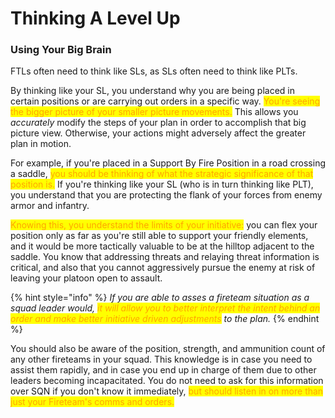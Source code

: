 # Thinking A Level Up

### Using Your Big Brain

FTLs often need to think like SLs, as SLs often need to think like PLTs.&#x20;

By thinking like your SL, you understand why you are being placed in certain positions or are carrying out orders in a specific way. <mark style="color:orange;">You're seeing the bigger picture of your smaller picture movements.</mark> This allows you _accurately_ modify the steps of your plan in order to accomplish that big picture view. Otherwise, your actions might adversely affect the greater plan in motion.

For example, if you're placed in a Support By Fire Position in a road crossing a saddle, <mark style="color:orange;">you should be thinking of what the strategic significance of that position is.</mark> If you're thinking like your SL (who is in turn thinking like PLT), you understand that you are protecting the flank of your forces from enemy armor and infantry.

<mark style="color:orange;">Knowing this, you understand the limits of your initiative:</mark> you can flex your position only as far as you're still able to support your friendly elements, and it would be more tactically valuable to be at the hilltop adjacent to the saddle. You know that addressing threats and relaying threat information is critical, and also that you cannot aggressively pursue the enemy at risk of leaving your platoon open to assault.

{% hint style="info" %}
_If you are able to asses a fireteam situation as a squad leader would, <mark style="color:orange;">it will allow you to better interpret the intent behind an order and make better initiative driven adjustments</mark> to the plan._&#x20;
{% endhint %}

You should also be aware of the position, strength, and ammunition count of any other fireteams in your squad. This knowledge is in case you need to assist them rapidly, and in case you end up in charge of them due to other leaders becoming incapacitated. You do not need to ask for this information over SQN if you don't know it immediately, <mark style="color:orange;">but should listen in on more than just your Fireteam's comms and orders.</mark>

